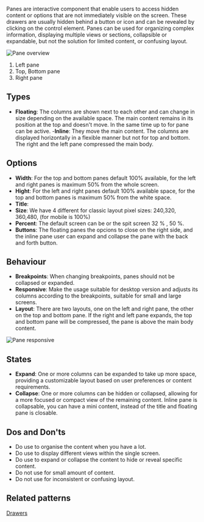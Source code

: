 Panes are interactive component that enable users to access hidden content or options that are not immediately visible on the screen. These drawers are usually hidden behind a button or icon and can be revealed by clicking on the control element. Panes can be used for organizing complex information, displaying multiple views or sections, collapsible or expandable, but not the solution for limited content, or confusing layout.

![Pane overview](https://www.figma.com/file/wEptRgAezDU1z80Cn3eZ0o/iX-Pattern-Illustrations?type=design&node-id=1527-4224&mode=design&t=V70BI8DzayWH7ocg-0)


1. Left pane 
2. Top, Bottom pane
3. Right pane


## Types
 
- **Floating**:  The columns are shown next to each other and can change in size depending on the available space. The main content remains in its position at the top and doesn't move. In the same time up to for pane can be active. 
-**Inline**: They move the main content. The columns are displayed horizontally in a flexible manner but not for top and bottom. The right and the left pane compressed the main body.

 

## Options

- **Width**:  For the top and bottom panes default 100% available, for the left and right panes is maximum 50% from the whole screen.  
- **Hight**: For the left and right panes default 100% available space, for the top and bottom panes is maximum 50% from the white space. 
- **Title**: 
- **Size**: We have 4 different for classic layout  pixel sizes: 240,320, 360,480, (for mobile is 100%) 
- **Percent**: The default screen can be or the spit screen 32 % , 50 %. 
- **Buttons**: The floating panes the opcions to close on the right side, and the inline pane user can expand and collapse the pane with the back and forth button. 

 

## Behaviour 

- **Breakpoints**: When changing breakpoints, panes should not be collapsed or expanded. 
- **Responsive**: Make the usage suitable for desktop version and adjusts its columns according to the  breakpoints, suitable for small and large screens. 
- **Layout**: There are two layouts, one on the left and right pane, the other on the top and bottom pane. If the right and left pane expands, the top and bottom pane will be compressed, the pane is above the main body content.   

 ![Pane responsive](https://www.figma.com/file/wEptRgAezDU1z80Cn3eZ0o/iX-Pattern-Illustrations?type=design&node-id=1527%3A4357&mode=design&t=heI8LpibSVfN8DeD-1)


## States

- **Expand**: One or more columns can be expanded to take up more space, providing a customizable layout based on user preferences or content requirements. 
- **Collapse**: One or more columns can be hidden or collapsed, allowing for a more focused or compact view of the remaining content. Inline pane is collapsable, you can have a mini content, instead of the title and floating pane is closable. 

 
## Dos and Don'ts

- Do use to organise the content when you have a lot. 
- Do use to display different views within the single screen. 
- Do use to expand or collapse the content to hide or reveal specific content. 
- Do not use for small amount of content.  
- Do not use for inconsistent or confusing layout. 

 

## Related patterns

[Drawers](./drawers.md)
 